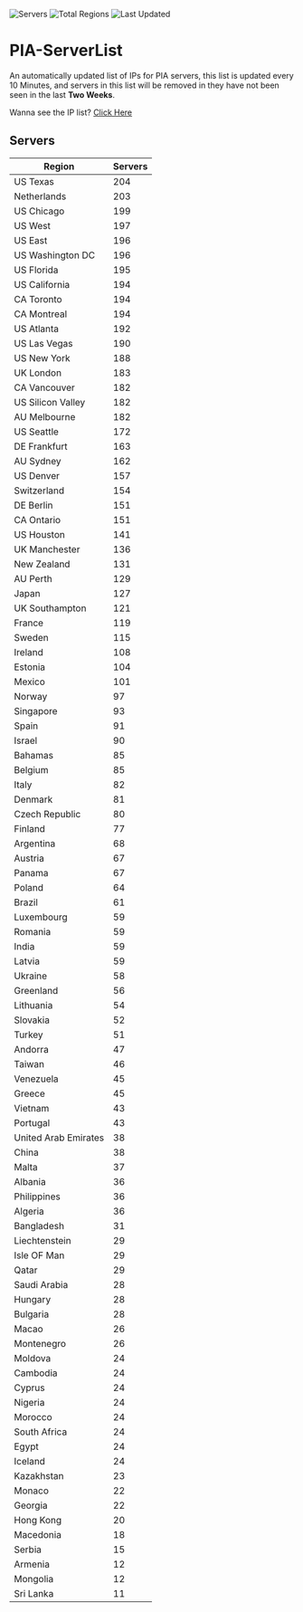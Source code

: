 ![Servers](https://img.shields.io/badge/Servers-8,499-darkgreen)
![Total Regions](https://img.shields.io/badge/Total_Regions-97-darkgreen)
![Last Updated](https://img.shields.io/badge/Last_Updated-December_13_2024_18:31_EST-darkgreen)

# PIA-ServerList
An automatically updated list of IPs for PIA servers, this list is updated every 10 Minutes, and servers in this list will be removed in they have not been seen in the last **Two Weeks**.

Wanna see the IP list? [Click Here](./servers.json)

## Servers
| Region               | Servers |
|----------------------|---------|
| US Texas | 204 |
| Netherlands | 203 |
| US Chicago | 199 |
| US West | 197 |
| US East | 196 |
| US Washington DC | 196 |
| US Florida | 195 |
| US California | 194 |
| CA Toronto | 194 |
| CA Montreal | 194 |
| US Atlanta | 192 |
| US Las Vegas | 190 |
| US New York | 188 |
| UK London | 183 |
| CA Vancouver | 182 |
| US Silicon Valley | 182 |
| AU Melbourne | 182 |
| US Seattle | 172 |
| DE Frankfurt | 163 |
| AU Sydney | 162 |
| US Denver | 157 |
| Switzerland | 154 |
| DE Berlin | 151 |
| CA Ontario | 151 |
| US Houston | 141 |
| UK Manchester | 136 |
| New Zealand | 131 |
| AU Perth | 129 |
| Japan | 127 |
| UK Southampton | 121 |
| France | 119 |
| Sweden | 115 |
| Ireland | 108 |
| Estonia | 104 |
| Mexico | 101 |
| Norway | 97 |
| Singapore | 93 |
| Spain | 91 |
| Israel | 90 |
| Bahamas | 85 |
| Belgium | 85 |
| Italy | 82 |
| Denmark | 81 |
| Czech Republic | 80 |
| Finland | 77 |
| Argentina | 68 |
| Austria | 67 |
| Panama | 67 |
| Poland | 64 |
| Brazil | 61 |
| Luxembourg | 59 |
| Romania | 59 |
| India | 59 |
| Latvia | 59 |
| Ukraine | 58 |
| Greenland | 56 |
| Lithuania | 54 |
| Slovakia | 52 |
| Turkey | 51 |
| Andorra | 47 |
| Taiwan | 46 |
| Venezuela | 45 |
| Greece | 45 |
| Vietnam | 43 |
| Portugal | 43 |
| United Arab Emirates | 38 |
| China | 38 |
| Malta | 37 |
| Albania | 36 |
| Philippines | 36 |
| Algeria | 36 |
| Bangladesh | 31 |
| Liechtenstein | 29 |
| Isle OF Man | 29 |
| Qatar | 29 |
| Saudi Arabia | 28 |
| Hungary | 28 |
| Bulgaria | 28 |
| Macao | 26 |
| Montenegro | 26 |
| Moldova | 24 |
| Cambodia | 24 |
| Cyprus | 24 |
| Nigeria | 24 |
| Morocco | 24 |
| South Africa | 24 |
| Egypt | 24 |
| Iceland | 24 |
| Kazakhstan | 23 |
| Monaco | 22 |
| Georgia | 22 |
| Hong Kong | 20 |
| Macedonia | 18 |
| Serbia | 15 |
| Armenia | 12 |
| Mongolia | 12 |
| Sri Lanka | 11 |